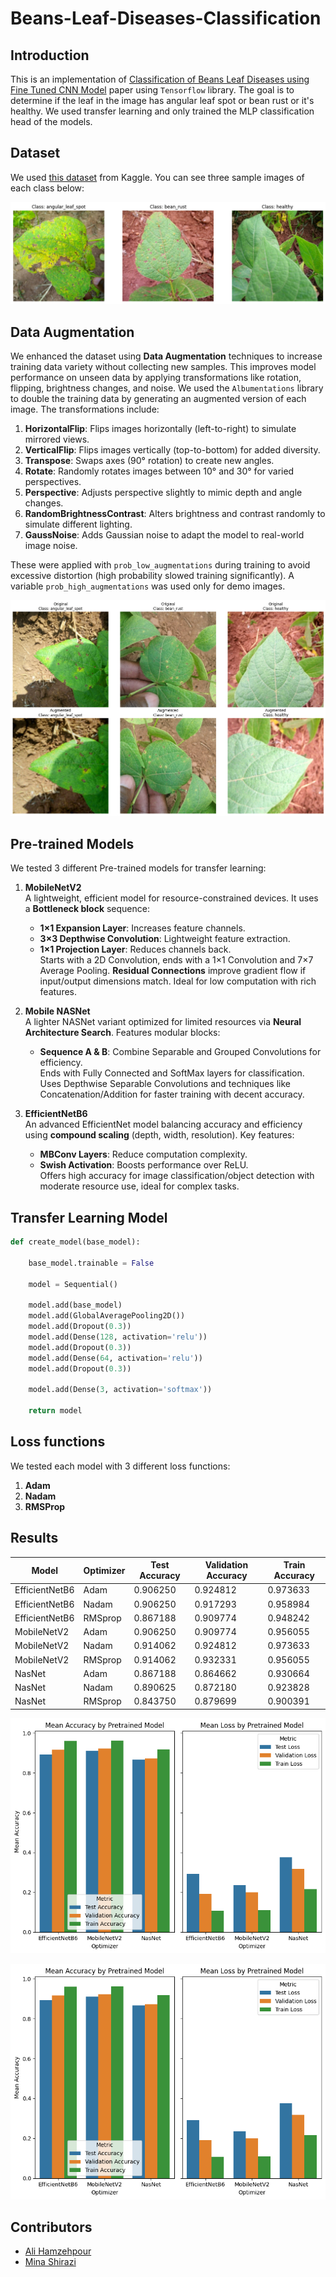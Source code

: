 # Beans-Leaf-Diseases-Classification

## Introduction

This is an implementation of [Classification of Beans Leaf Diseases using Fine Tuned CNN Model](https://www.sciencedirect.com/science/article/pii/S1877050923000170) paper using `Tensorflow` library. The goal is to determine if the leaf in the image has angular leaf spot or bean rust or it's healthy. We used transfer learning and only trained the MLP classification head of the models.


## Dataset

We used [this dataset](https://www.kaggle.com/datasets/therealoise/bean-disease-dataset) from Kaggle. You can see three sample images of each class below:

![sample_input](./imgs/sample_inputs.png)

## Data Augmentation

We enhanced the dataset using **Data Augmentation** techniques to increase training data variety without collecting new samples. This improves model performance on unseen data by applying transformations like rotation, flipping, brightness changes, and noise. We used the `Albumentations` library to double the training data by generating an augmented version of each image. The transformations include:

1. **HorizontalFlip**: Flips images horizontally (left-to-right) to simulate mirrored views.
2. **VerticalFlip**: Flips images vertically (top-to-bottom) for added diversity.
3. **Transpose**: Swaps axes (90° rotation) to create new angles.
4. **Rotate**: Randomly rotates images between 10° and 30° for varied perspectives.
5. **Perspective**: Adjusts perspective slightly to mimic depth and angle changes.
6. **RandomBrightnessContrast**: Alters brightness and contrast randomly to simulate different lighting.
7. **GaussNoise**: Adds Gaussian noise to adapt the model to real-world image noise.

These were applied with `prob_low_augmentations` during training to avoid excessive distortion (high probability slowed training significantly). A variable `prob_high_augmentations` was used only for demo images.

![Augmented](./imgs/augmented.png)


## Pre-trained Models

We tested 3 different Pre-trained models for transfer learning:

1. **MobileNetV2**  
   A lightweight, efficient model for resource-constrained devices. It uses a **Bottleneck block** sequence:  
   - **1×1 Expansion Layer**: Increases feature channels.  
   - **3×3 Depthwise Convolution**: Lightweight feature extraction.  
   - **1×1 Projection Layer**: Reduces channels back.  
   Starts with a 2D Convolution, ends with a 1×1 Convolution and 7×7 Average Pooling. **Residual Connections** improve gradient flow if input/output dimensions match. Ideal for low computation with rich features.

2. **Mobile NASNet**  
   A lighter NASNet variant optimized for limited resources via **Neural Architecture Search**. Features modular blocks:  
   - **Sequence A & B**: Combine Separable and Grouped Convolutions for efficiency.  
   Ends with Fully Connected and SoftMax layers for classification. Uses Depthwise Separable Convolutions and techniques like Concatenation/Addition for faster training with decent accuracy.

3. **EfficientNetB6**  
   An advanced EfficientNet model balancing accuracy and efficiency using **compound scaling** (depth, width, resolution). Key features:  
   - **MBConv Layers**: Reduce computation complexity.  
   - **Swish Activation**: Boosts performance over ReLU.  
   Offers high accuracy for image classification/object detection with moderate resource use, ideal for complex tasks.


## Transfer Learning Model

```python
def create_model(base_model):
    
    base_model.trainable = False

    model = Sequential()

    model.add(base_model)
    model.add(GlobalAveragePooling2D())
    model.add(Dropout(0.3))
    model.add(Dense(128, activation='relu'))
    model.add(Dropout(0.3))
    model.add(Dense(64, activation='relu'))
    model.add(Dropout(0.3))
    
    model.add(Dense(3, activation='softmax'))
    
    return model
```

## Loss functions

We tested each model with 3 different loss functions:

1. **Adam**
2. **Nadam**
3. **RMSProp**

## Results

| Model          | Optimizer | Test Accuracy | Validation Accuracy | Train Accuracy |
|----------------|-----------|---------------|---------------------|----------------|
| EfficientNetB6 | Adam      | 0.906250      | 0.924812            | 0.973633       |
| EfficientNetB6 | Nadam     | 0.906250      | 0.917293            | 0.958984       |
| EfficientNetB6 | RMSprop   | 0.867188      | 0.909774            | 0.948242       |
| MobileNetV2    | Adam      | 0.906250      | 0.909774            | 0.956055       |
| MobileNetV2    | Nadam     | 0.914062      | 0.924812            | 0.973633       |
| MobileNetV2    | RMSprop   | 0.914062      | 0.932331            | 0.956055       |
| NasNet         | Adam      | 0.867188      | 0.864662            | 0.930664       |
| NasNet         | Nadam     | 0.890625      | 0.872180            | 0.923828       |
| NasNet         | RMSprop   | 0.843750      | 0.879699            | 0.900391       |



![model_comparison](./imgs/model_comparison.png)

![loss_function_comparison](./imgs/model_comparison.png)


## Contributors
* [Ali Hamzehpour](https://github.com/AliHamzeh2002)
* [Mina Shirazi](https://github.com/meenashrz)
